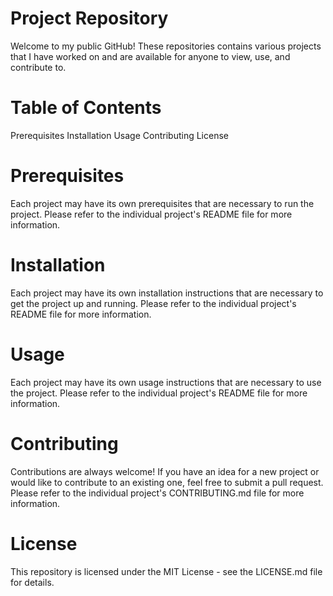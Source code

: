 # Project Repository
Welcome to my public GitHub! These repositories contains various projects that I have worked on and are available for anyone to view, use, and contribute to.

# Table of Contents
Prerequisites
Installation
Usage
Contributing
License

# Prerequisites
Each project may have its own prerequisites that are necessary to run the project. Please refer to the individual project's README file for more information.

# Installation
Each project may have its own installation instructions that are necessary to get the project up and running. Please refer to the individual project's README file for more information.

# Usage
Each project may have its own usage instructions that are necessary to use the project. Please refer to the individual project's README file for more information.

# Contributing
Contributions are always welcome! If you have an idea for a new project or would like to contribute to an existing one, feel free to submit a pull request. Please refer to the individual project's CONTRIBUTING.md file for more information.

# License
This repository is licensed under the MIT License - see the LICENSE.md file for details.
